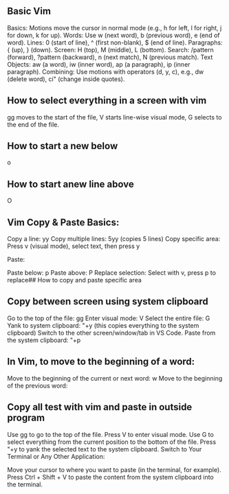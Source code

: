 ## Basic Vim

Basics: Motions move the cursor in normal mode (e.g., h for left, l for right, j for down, k for up).
Words: Use w (next word), b (previous word), e (end of word).
Lines: 0 (start of line), ^ (first non-blank), $ (end of line).
Paragraphs: { (up), } (down).
Screen: H (top), M (middle), L (bottom).
Search: /pattern (forward), ?pattern (backward), n (next match), N (previous match).
Text Objects: aw (a word), iw (inner word), ap (a paragraph), ip (inner paragraph).
Combining: Use motions with operators (d, y, c), e.g., dw (delete word), ci" (change inside quotes).

## How to select everything in a screen with vim

gg moves to the start of the file,
V starts line-wise visual mode,
G selects to the end of the file.

## How to start a new below
o

## How to start anew line above

O

## Vim Copy & Paste Basics:

Copy a line: yy
Copy multiple lines: 5yy (copies 5 lines)
Copy specific area: Press v (visual mode), select text, then press y

Paste:

Paste below: p
Paste above: P
Replace selection: Select with v, press p to replace## How to copy and paste specific area

## Copy between screen using system clipboard
Go to the top of the file: gg
Enter visual mode: V
Select the entire file: G
Yank to system clipboard: "+y (this copies everything to the system clipboard)
Switch to the other screen/window/tab in VS Code.
Paste from the system clipboard: "+p

## In Vim, to move to the beginning of a word:

Move to the beginning of the current or next word: w
Move to the beginning of the previous word: 

## Copy all test with vim and paste in outside program

Use gg to go to the top of the file.
Press V to enter visual mode.
Use G to select everything from the current position to the bottom of the file.
Press "+y to yank the selected text to the system clipboard.
Switch to Your Terminal or Any Other Application:

Move your cursor to where you want to paste (in the terminal, for example).
Press Ctrl + Shift + V to paste the content from the system clipboard into the terminal.